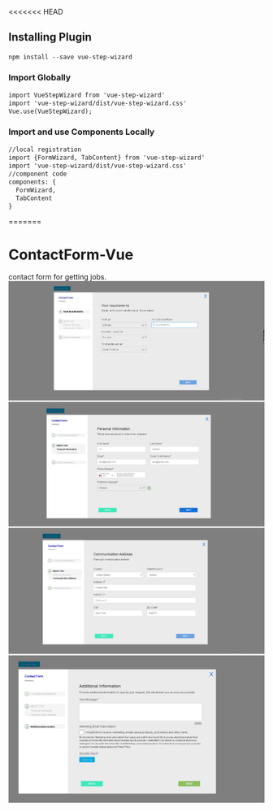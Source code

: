 <<<<<<< HEAD


## Installing Plugin
```
npm install --save vue-step-wizard
```


### Import Globally
```
import VueStepWizard from 'vue-step-wizard'
import 'vue-step-wizard/dist/vue-step-wizard.css'
Vue.use(VueStepWizard);
```

### Import and use Components Locally
```
//local registration
import {FormWizard, TabContent} from 'vue-step-wizard'
import 'vue-step-wizard/dist/vue-step-wizard.css'
//component code
components: {
  FormWizard,
  TabContent
}
```

=======
# ContactForm-Vue
contact form for getting jobs.
![alt text](./Screenshot_1.jpg 'App Screenshot')
![alt text](./Screenshot_2.jpg 'App Screenshot')
![alt text](./Screenshot_3.jpg 'App Screenshot')
![alt text](./Screenshot_4.jpg 'App Screenshot')

